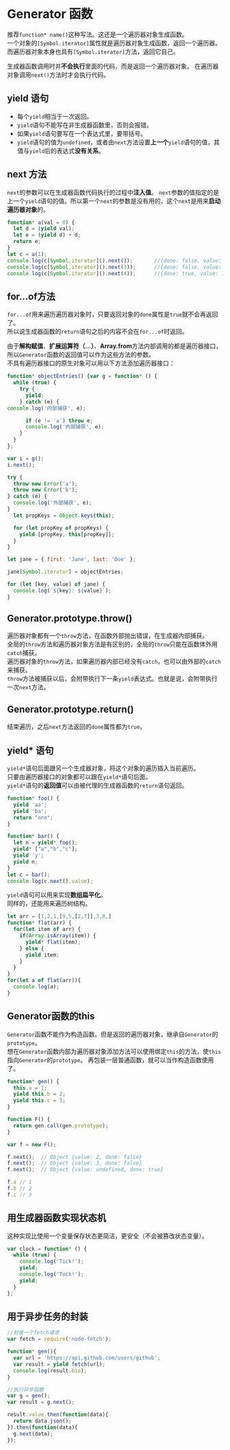 # Generator 函数

推荐`function* name()`这种写法。这还是一个遍历器对象生成函数。  
一个对象的`[Symbol.iterator]`属性就是遍历器对象生成函数，返回一个遍历器。  
而遍历器对象本身也具有`[Symbol.iterator]`方法，返回它自己。  

生成器函数调用时并**不会执行**里面的代码，而是返回一个遍历器对象。
在遍历器对象调用`next()`方法时才会执行代码。

## yield 语句
- 每个`yield`相当于一次返回。
- `yield`语句不能写在非生成器函数里，否则会报错。
- 如果`yield`语句要写在一个表达式里，要带括号。
- `yield`语句的值为`undefined`，或者由`next`方法设置**上一个**`yield`语句的值，其值与`yield`后的表达式**没有关系**。

## next 方法
`next`的参数可以在生成器函数代码执行的过程中**注入值**。
`next`参数的值指定的是上一个`yield`语句的值。所以第一个`next`的参数是没有用的，这个`next`是用来**启动遍历器对象**的。
```javascript
function* a(val = 0) {
  let d = (yield val);
  let e = (yield d) + d;
  return e;
}
let c = a(1);
console.log(c[Symbol.iterator]().next());       //{done: false, value: 1}   启动遍历器对象
console.log(c[Symbol.iterator]().next(3));      //{done: false, value: 3}
console.log(c[Symbol.iterator]().next(4));      //{done: true, value: 7}
```

## for...of方法
`for...of`用来遍历遍历器对象时，只要返回对象的`done`属性是`true`就不会再返回了。  
所以说生成器函数的`return`语句之后的内容不会在`for...of`时返回。
  
由于**解构赋值**、**扩展运算符（...）**、**Array.from**方法内部调用的都是遍历器接口，所以`Generator`函数的返回值可以作为这些方法的参数。  
不具有遍历器接口的原生对象可以用以下方法添加遍历器接口：
```javascript
function* objectEntries() {var g = function* () {
  while (true) {
    try {
      yield;
    } catch (e) {
console.log('内部捕获', e);

      if (e != 'a') throw e;
      console.log('内部捕获', e);
    }
  }
};

var i = g();
i.next();

try {
  throw new Error('a');
  throw new Error('b');
} catch (e) {
  console.log('外部捕获', e);
}
  let propKeys = Object.keys(this);

  for (let propKey of propKeys) {
    yield [propKey, this[propKey]];
  }
}

let jane = { first: 'Jane', last: 'Doe' };

jane[Symbol.iterator] = objectEntries;

for (let [key, value] of jane) {
  console.log(`${key}: ${value}`);
}
```

## Generator.prototype.throw()
遍历器对象都有一个`throw`方法，在函数外部抛出错误，在生成器内部捕获。  
全局的`throw`方法和遍历器对象方法是有区别的，全局的`throw`只能在函数体外用`catch`捕获。  
遍历器对象的`throw`方法，如果遍历器内部已经没有`catch`，也可以由外部的`catch`来捕获。  
`throw`方法被捕获以后，会附带执行下一条`yield`表达式。也就是说，会附带执行一次`next`方法。

## Generator.prototype.return()
结束遍历，之后`next`方法返回的`done`属性都为`true`。

## yield* 语句
`yield*`语句后面跟另一个生成器对象，将这个对象的遍历插入当前遍历。  
只要由遍历器接口的对象都可以跟在`yield*`语句后面。  
`yield*`语句的**返回值**可以由被代理的生成器函数的`return`语句返回。
```javascript
function* foo() {
  yield 'aa';
  yield 'ba';
  return "nnn";
}

function* bar() {
  let n = yield* foo();
  yield* ["a","b","c"];
  yield 'y';
  yield n;
}	
let c = bar();
console.log(c.next().value);
```
`yield`语句可以用来实现**数组扁平化**。  
同样的，还能用来遍历树结构。
```javascript
let arr = [1,2,1,[9,5,[2,7]],3,8,]
function* flat(arr) {
  for(let item of arr) {
    if(Array.isArray(item)) {
      yield* flat(item);
    } else {
      yield item;
    }
  }
}
for(let a of flat(arr)){
  console.log(a);
}
```

## Generator函数的this
`Generator`函数不能作为构造函数。但是返回的遍历器对象，继承自`Generator`的`prototype`。  
想在`Generator`函数内部为遍历器对象添加方法可以使用绑定`this`的方法，使`this`指向`Generator`的`prototype`。
再包装一层普通函数，就可以当作构造函数使用了。
```javascript
function* gen() {
  this.a = 1;
  yield this.b = 2;
  yield this.c = 3;
}

function F() {
  return gen.call(gen.prototype);
}

var f = new F();

f.next();  // Object {value: 2, done: false}
f.next();  // Object {value: 3, done: false}
f.next();  // Object {value: undefined, done: true}

f.a // 1
f.b // 2
f.c // 3
```

## 用生成器函数实现状态机
这种实现比使用一个变量保存状态更简洁，更安全（不会被篡改状态变量）。
```javascript
var clock = function* () {
  while (true) {
    console.log('Tick!');
    yield;
    console.log('Tock!');
    yield;
  }
};
```

## 用于异步任务的封装
```javascript
//封装一个fetch请求
var fetch = require('node-fetch');

function* gen(){
  var url = 'https://api.github.com/users/github';
  var result = yield fetch(url);
  console.log(result.bio);
}

//执行异步函数
var g = gen();
var result = g.next();

result.value.then(function(data){
  return data.json();
}).then(function(data){
  g.next(data);
});
```